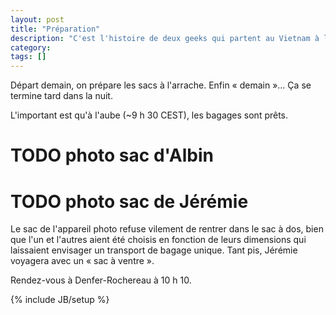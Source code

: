 ```yaml
---
layout: post
title: "Préparation"
description: "C'est l'histoire de deux geeks qui partent au Vietnam à l'arrache."
category:
tags: []
---
```

Départ demain, on prépare les sacs à l'arrache. Enfin « demain »… Ça se termine tard dans la nuit.

L'important est qu'à l'aube (~9 h 30 CEST), les bagages sont prêts.

# TODO photo sac d'Albin
# TODO photo sac de Jérémie

Le sac de l'appareil photo refuse vilement de rentrer dans le sac à dos, bien que l'un et l'autres aient été choisis en fonction de leurs dimensions qui laissaient envisager un transport de bagage unique. Tant pis, Jérémie voyagera avec un « sac à ventre ».

Rendez-vous à Denfer-Rochereau à 10 h 10.

{% include JB/setup %}
